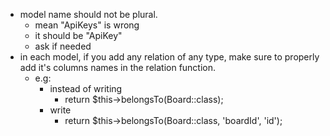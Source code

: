 - model name should not be plural.
  - mean "ApiKeys" is wrong
  - it should be "ApiKey"
  - ask if needed
- in each model, if you add any relation of any type, make sure to properly add it's columns names in the relation function.
  - e.g:
    - instead of writing
      - return $this->belongsTo(Board::class);
    - write
      - return $this->belongsTo(Board::class, 'boardId', 'id');
